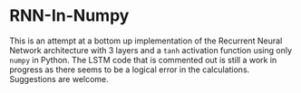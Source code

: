# RNN-In-Numpy

This is an attempt at a bottom up implementation of the Recurrent Neural Network architecture with 3 layers and a `tanh` activation function using only `numpy` in Python. The LSTM code that is commented out is still a work in progress as there seems to be a logical error in the calculations. Suggestions are welcome. 
